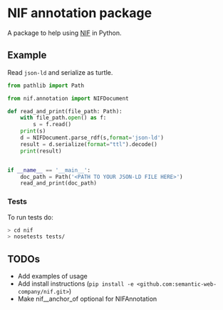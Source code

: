 # NIF annotation package

A package to help using [NIF](https://github.com/NLP2RDF/ontologies/blob/master/nif-core/nif-core.ttl) in Python.


## Example

Read `json-ld` and serialize as turtle.

```python
from pathlib import Path

from nif.annotation import NIFDocument

def read_and_print(file_path: Path):
    with file_path.open() as f:
        s = f.read()
    print(s)
    d = NIFDocument.parse_rdf(s,format='json-ld')
    result = d.serialize(format="ttl").decode()
    print(result)


if __name__ == '__main__':
    doc_path = Path('<PATH TO YOUR JSON-LD FILE HERE>')
    read_and_print(doc_path)
```

### Tests

To run tests do:
``` bash
> cd nif
> nosetests tests/
```

## TODOs

- Add examples of usage
- Add install instructions (`pip install -e <github.com:semantic-web-company/nif.git>`)
- Make nif__anchor_of optional for NIFAnnotation 